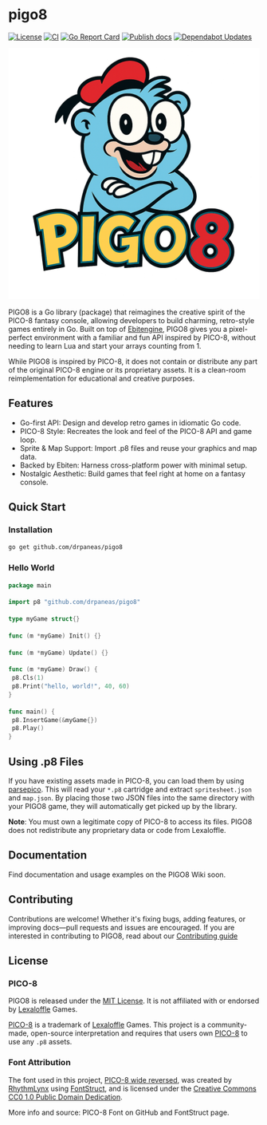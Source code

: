 # pigo8

[![License][License-Image]][License-Url]
[![CI][CI-Image]][CI-URL]
[![Go Report Card](https://goreportcard.com/badge/drpaneas/pigo8)](https://goreportcard.com/report/drpaneas/pigo8)
[![Publish docs][Doc-Image]][Doc-URL]
[![Dependabot Updates][Dependabot-Image]][Dependabot-URL]

![pigo8_logo](pigo8.png)

PIGO8 is a Go library (package) that reimagines the creative spirit of the PICO-8 fantasy console, allowing developers to build charming, retro-style games entirely in Go.
Built on top of [Ebitengine], PIGO8 gives you a pixel-perfect environment with a familiar and fun API inspired by PICO-8, without needing to learn Lua and start your arrays counting from 1.

While PIGO8 is inspired by PICO-8, it does not contain or distribute any part of the original PICO-8 engine or its proprietary assets.
It is a clean-room reimplementation for educational and creative purposes.

## Features

* Go-first API: Design and develop retro games in idiomatic Go code.
* PICO-8 Style: Recreates the look and feel of the PICO-8 API and game loop.
* Sprite & Map Support: Import .p8 files and reuse your graphics and map data.
* Backed by Ebiten: Harness cross-platform power with minimal setup.
* Nostalgic Aesthetic: Build games that feel right at home on a fantasy console.

## Quick Start

### Installation

```sh
go get github.com/drpaneas/pigo8
```

### Hello World

```go
package main

import p8 "github.com/drpaneas/pigo8"

type myGame struct{}

func (m *myGame) Init() {}

func (m *myGame) Update() {}

func (m *myGame) Draw() {
 p8.Cls(1)
 p8.Print("hello, world!", 40, 60)
}

func main() {
 p8.InsertGame(&myGame{})
 p8.Play()
}
```

## Using .p8 Files

If you have existing assets made in PICO-8, you can load them by using [parsepico].
This will read your `*.p8` cartridge and extract `spritesheet.json` and `map.json`.
By placing those two JSON files into the same directory with your PIGO8 game, they will automatically get picked up by the library.

**Note**: You must own a legitimate copy of PICO-8 to access its files.
PIGO8 does not redistribute any proprietary data or code from Lexaloffle.

## Documentation

Find documentation and usage examples on the PIGO8 Wiki soon.

## Contributing

Contributions are welcome! Whether it's fixing bugs, adding features, or improving docs—pull requests and issues are encouraged.
If you are interested in contributing to PIGO8, read about our [Contributing guide](./CONTRIBUTING.md)

## License

### PICO-8

PIGO8 is released under the [MIT License](LICENSE).
It is not affiliated with or endorsed by [Lexaloffle] Games.

[PICO-8] is a trademark of [Lexaloffle] Games.
This project is a community-made, open-source interpretation and requires that users own [PICO-8] to use any `.p8` assets.

### Font Attribution

The font used in this project, [PICO-8 wide reversed], was created by [RhythmLynx] using [FontStruct], and is licensed under the [Creative Commons CC0 1.0 Public Domain Dedication](https://creativecommons.org/publicdomain/zero/1.0/).

More info and source: PICO-8 Font on GitHub and FontStruct page.

[Ebitengine]: https://ebitengine.org/
[parsepico]: https://github.com/drpaneas/parsepico
[Lexaloffle]: https://www.lexaloffle.com/
[PICO-8]: https://www.lexaloffle.com/pico-8.php
[PICO-8 wide reversed]: https://fontstruct.com/fontstructions/show/1340755/pico-8-6-1
[RhythmLynx]: https://fontstruct.com/fontstructors/1302418/rhythmlynx
[FontStruct]: https://fontstruct.com/
[License-Url]: https://mit-license.org/
[License-Image]: https://img.shields.io/badge/License-MIT-blue.svg
[CI-URL]: https://github.com/drpaneas/pigo8/actions/workflows/ci.yml
[CI-Image]: https://github.com/drpaneas/pigo8/actions/workflows/ci.yml/badge.svg
[Dependabot-URL]: https://github.com/drpaneas/pigo8/actions/workflows/dependabot/dependabot-updates
[Dependabot-Image]: https://github.com/drpaneas/pigo8/actions/workflows/dependabot/dependabot-updates/badge.svg
[Doc-URL]: https://github.com/drpaneas/pigo8/actions/workflows/mdbook.yml
[Doc-Image]: https://github.com/drpaneas/pigo8/actions/workflows/mdbook.yml/badge.svg
